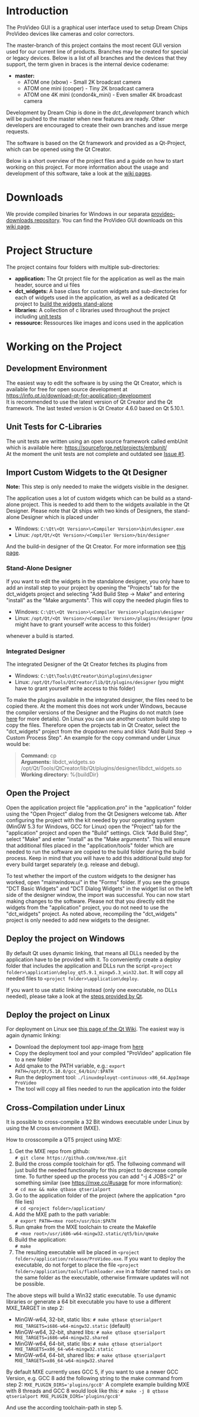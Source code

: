 # Introduction
The ProVideo GUI is a graphical user interface used to setup Dream Chips ProVideo devices like cameras and color correctors.

The master-branch of this project contains the most recent GUI version used for our current line of products. Branches may be created for special or legacy devices. Below is a list of all branches and the devices that they support, the term given in braces is the internal device codename:

* **master:**
  * ATOM one (xbow) - Small 2K broadcast camera
  * ATOM one mini (cooper) - Tiny 2K broadcast camera
  * ATOM one 4K mini (condor4k_mini) - Even smaller 4K broadcast camera

Development by Dream Chip is done in the *dct_development* branch which will be pushed to the master when new features are ready. Other developers are encouraged to create their own branches and issue merge requests.

The software is based on the Qt framework and provided as a Qt-Project, which can be opened using the Qt Creator.

Below is a short overview of the project files and a guide on how to start working on this project. For more information about the usage and development of this software, take a look at the [wiki pages](https://gitlab.com/dreamchip/provideo-gui/wikis/home).

# Downloads
We provide compiled binaries for Windows in our separata [provideo-downloads repository](https://gitlab.com/dreamchip/provideo-downloads). You can find the ProVideo GUI downloads on this [wiki page](https://gitlab.com/dreamchip/provideo-downloads/wikis/ProVideo-GUI).

# Project Structure
The project contains four folders with multiple sub-directories:

* **application:** The Qt project file for the application as well as the main header, source and ui files  
* **dct_widgets:** A base class for custom widgets and sub-directories for each of widgets used in the application, as well as a dedicated Qt project to [build the widgets stand-alone](#import-custom-widgets-to-the-qt-designer)
* **libraries:** A collection of c libraries used throughout the project including [unit tests](#unit-tests-for-c-libraries)
* **ressource:** Ressources like images and icons used in the application

# Working on the Project
## Development Environment
The easiest way to edit the software is by using the Qt Creator, which is available for free for open source development at https://info.qt.io/download-qt-for-application-development    
It is recommended to use the latest version of Qt Creator and the Qt framework. The last tested version is Qt Creator 4.6.0 based on Qt 5.10.1.

## Unit Tests for C-Libraries
The unit tests are written using an open source framework called embUnit which is available here: https://sourceforge.net/projects/embunit/  
At the moment the unit tests are not complete and outdated see [Issue #1](dreamchip/provideo-gui#1).

## Import Custom Widgets to the Qt Designer
**Note:** This step is only needed to make the widgets visible in the designer.

The application uses a lot of custom widgets which can be build as a stand-alone project. This is needed to add them to the widgets available in the Qt Designer. Please note that Qt ships with two kinds of Designers, the stand-alone Designer which is placed under

* Windows: ```C:\Qt\<Qt Version>\<Compiler Version>\bin\designer.exe```
* Linux: ```/opt/Qt/<Qt Version>/<Compiler Version>/bin/designer```

And the build-in designer of the Qt Creator. For more information see [this page](http://doc.qt.io/qtcreator/adding-plugins.html).

### Stand-Alone Designer
If you want to edit the widgets in the standalone designer, you only have to add an install step to your project by opening the "Projects" tab for the dct_widgets project and selecting "Add Build Step -> Make" and entering "install" as the "Make arguments". This will copy the needed plugin files to

* Windows: ```C:\Qt\<Qt Version>\<Compiler Version>\plugins\designer```
* Linux: ```/opt/Qt/<Qt Version>/<Compiler Version>/plugins/designer``` (you might have to grant yourself write access to this folder)

whenever a build is started.

### Integrated Designer
The integrated Designer of the Qt Creator fetches its plugins from

* Windows: ```C:\Qt\Tools\QtCreator\bin\plugins\designer```
* Linux: ```/opt/Qt/Tools/QtCreator/lib/Qt/plugins/designer``` (you might have to grant yourself write access to this folder)

To make the plugins available in the integrated designer, the files need to be copied there. At the moment this does not work under Windows, because the compiler versions of the Designer and the Plugins do not match (see [here](http://doc.qt.io/qtcreator/adding-plugins.html#matching-build-keys) for more details). On Linux you can use another custom build step to copy the files. Therefore open the projects tab in Qt Creator, select the "dct_widgets" project from the dropdown menu and klick "Add Build Step -> Custom Process Step". An example for the copy command under Linux would be:

>**Command:** cp  
>**Arguments:** libdct_widgets.so /opt/Qt/Tools/QtCreator/lib/Qt/plugins/designer/libdct_widgets.so  
>**Working directory:** %{buildDir}

## Open the Project
Open the application project file "application.pro" in the "application" folder using the "Open Project" dialog from the Qt Designers welcome tab. After configuring the project with the kit needed by your operating system (MinGW 5.3 for Windows, GCC for Linux) open the "Project" tab for the "application" project and open the "Build" settings. Click "Add Build Step", select "Make" and enter "install" as the "Make arguments". This will ensure that additional files placed in the "application/tools" folder which are needed to run the software are copied to the build folder during the build process. Keep in mind that you will have to add this additional build step for every build target separately (e.g. release and debug).

To test whether the import of the custom widgets to the designer has worked, open "mainwindow.ui" in the "Forms" folder. If you see the groups "DCT Basic Widgets" and "DCT Dialog Widgets" in the widget list on the left side of the designer window, the import was successful. You can now start making changes to the software. Please not that you directly edit the widgets from the "application" project, you do not need to use the "dct_widgets" project. As noted above, recompiling the "dct_widgets" project is only needed to add new widgets to the designer.

## Deploy the project on Windows
By default Qt uses dynamic linking, that means all DLLs needed by the application have to be provided with it. To conveniently create a deploy folder that includes the application and DLLs run the script ```<project folder>\application\deploy_qt5.9.1_mingw5.3_win32.bat```. It will copy all needed files to ```<project folder>\application\deploy```.

If you want to use static linking instead (only one executable, no DLLs needed), please take a look at the [steps provided by Qt](https://wiki.qt.io/Building_a_static_Qt_for_Windows_using_MinGW).

## Deploy the project on Linux
For deployment on Linux see [this page of the Qt Wiki](https://wiki.qt.io/Deploying_a_Qt5_Application_Linux). The easiest way is again dynamic linking:

* Download the deployment tool app-image from [here](https://github.com/probonopd/linuxdeployqt/releases)
* Copy the deployment tool and your compiled "ProVideo" application file to a new folder
* Add qmake to the PATH variable, e.g.: ```export PATH=/opt/Qt/5.10.0/gcc_64/bin/:$PATH```
* Run the deployment tool: ```./linuxdeployqt-continuous-x86_64.AppImage ProVideo```
* The tool will copy all files needed to run the application into the folder

## Cross-Compilation under Linux
It is possible to cross-compile a 32 Bit windows executable under Linux by using the M cross environment (MXE).

How to crosscompile a QT5 project using MXE:

1. Get the MXE repo from github:  
   ```# git clone https://github.com/mxe/mxe.git```
2. Build the cross compile toolchain for qt5. The follwoing command will just build the needed functionality for this project to decrease compile time. To further speed up the process you can add "-j 4 JOBS=2" or something similar (see https://mxe.cc/#usage for more information):  
   ```# cd mxe && make qtbase qtserialport```
3. Go to the application folder of the project (where the application *.pro file lies)  
   ```# cd <project folder>/application/```
4. Add the MXE path to the path variable:  
   ```# export PATH=<mxe root>/usr/bin:$PATH```
5. Run qmake from the MXE toolchain to create the Makefile  
   ```# <mxe root>/usr/i686-w64-mingw32.static/qt5/bin/qmake```
6. Build the application:  
   ```# make```
7. The resulting executable will be placed in ```<project folder>/application/release/ProVideo.exe```. If you want to deploy the executable, do not forget to place the file ```<project folder>/application/tools/flashloader.exe``` in a folder named ```tools``` on the same folder as the executable, otherwise firmware updates will not be possible.

The above steps will build a Win32 static executable. To use dynamic libraries or generate a 64 bit executable you have to use a different MXE_TARGET in step 2:

* MinGW-w64, 32-bit, static libs: ```# make qtbase qtserialport MXE_TARGETS=i686-w64-mingw32.static``` (default)
* MinGW-w64, 32-bit, shared libs: ```# make qtbase qtserialport MXE_TARGETS=i686-w64-mingw32.shared```
* MinGW-w64, 64-bit, static libs: ```# make qtbase qtserialport MXE_TARGETS=x86_64-w64-mingw32.static```
* MinGW-w64, 64-bit, shared libs: ```# make qtbase qtserialport MXE_TARGETS=x86_64-w64-mingw32.shared```

By default MXE currently uses GCC 5, if you want to use a newer GCC Version, e.g. GCC 8 add the following string to the make command from step 2: ```MXE_PLUGIN_DIRS='plugins/gcc8'```
A complete example building MXE with 8 threads and GCC 8 would look like this: ```# make -j 8 qtbase qtserialport MXE_PLUGIN_DIRS='plugins/gcc8'```

And use the according toolchain-path in step 5.
